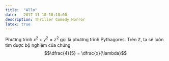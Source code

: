 ```yaml
---
title:  "Allo"
date:   2017-11-10 10:18:00
description: Thriller Comedy Horror
latex: true
---
```


Phương trình $x^2 + y^2 = z^2$ gọi là phương trình Pythagores. Trên $\mathbb{Z}$, ta sẽ luôn tìm được bộ nghiệm của chúng
$$\dfrac{4}{5} = \dfrac{x}{\lambda}$$